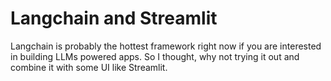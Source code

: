 # Langchain and Streamlit 

Langchain is probably the hottest framework right now if you are interested in building LLMs powered apps. So I thought, why not trying it out and combine it with some UI like Streamlit. 

